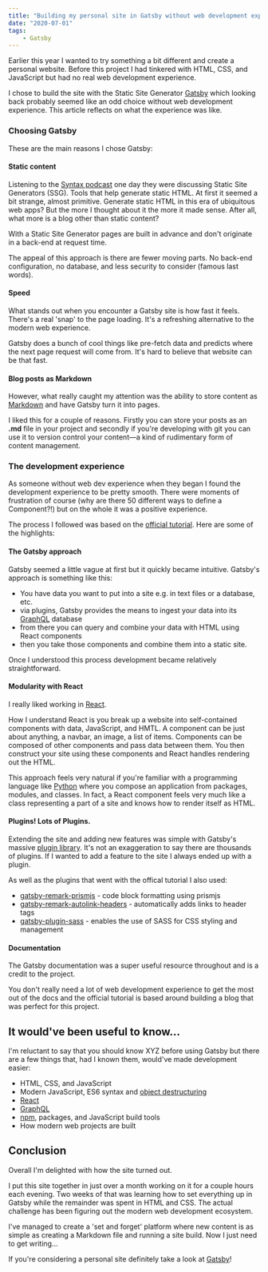 ```yaml
---
title: "Building my personal site in Gatsby without web development experience"
date: "2020-07-01"
tags:
    - Gatsby
---
```


Earlier this year I wanted to try something a bit different and create a personal website. Before this project I had tinkered with HTML, CSS, and JavaScript but had no real web development experience.

I chose to build the site with the Static Site Generator [Gatsby](https://www.gatsbyjs.org/) which looking back probably seemed like an odd choice without web development experience. This article reflects on what the experience was like.

### Choosing Gatsby

These are the main reasons I chose Gatsby:

#### Static content

Listening to the [Syntax podcast](https://syntax.fm/) one day they were discussing Static Site Generators (SSG). Tools that help generate static HTML. At first it seemed a bit strange, almost primitive. Generate static HTML in this era of ubiquitous web apps? But the more I thought about it the more it made sense. After all, what more is a blog other than static content?

With a Static Site Generator pages are built in advance and don't originate in a back-end at request time.

The appeal of this approach is there are fewer moving parts. No back-end configuration, no database, and less security to consider (famous last words).

#### Speed

What stands out when you encounter a Gatsby site is how fast it feels. There's a real 'snap' to the page loading. It's a refreshing alternative to the modern web experience.

Gatsby does a bunch of cool things like pre-fetch data and predicts where the next page request will come from. It's hard to believe that website can be that fast.

#### Blog posts as Markdown

However, what really caught my attention was the ability to store content as [Markdown](https://daringfireball.net/projects/markdown/) and have Gatsby turn it into pages.

I liked this for a couple of reasons. Firstly you can store your posts as an **.md** file in your project and secondly if you're developing with git you can use it to version control your content—a kind of rudimentary form of content management.

### The development experience

As someone without web dev experience when they began I found the development experience to be pretty smooth. There were moments of frustration of course (why are there 50 different ways to define a Component?!) but on the whole it was a positive experience.

The process I followed was based on the [official tutorial](https://www.gatsbyjs.org/tutorial/ "Gatsby Official Tutorial"). Here are some of the highlights:

#### The Gatsby approach

Gatsby seemed a little vague at first but it quickly became intuitive. Gatsby's approach is something like this:
* You have data you want to put into a site e.g. in text files or a database, etc.
* via plugins, Gatsby provides the means to ingest your data into its [GraphQL](https://graphql.org/) database
* from there you can query and combine your data with HTML using React components
* then you take those components and combine them into a static site.

Once I understood this process development became relatively straightforward.

#### Modularity with React

I really liked working in [React](https://reactjs.org/).

How I understand React is you break up a website into self-contained components with data, JavaScript, and HMTL. A component can be just about anything, a navbar, an image, a list of items. Components can be composed of other components and pass data between them. You then construct your site using these components and React handles rendering out the HTML.

This approach feels very natural if you're familiar with a programming language like [Python](https://www.python.org/) where you compose an application from packages, modules, and classes. In fact, a React component feels very much like a class representing a part of a site and knows how to render itself as HTML.

#### Plugins! Lots of Plugins.

Extending the site and adding new features was simple with Gatsby's massive [plugin library](https://www.gatsbyjs.org/plugins/). It's not an exaggeration to say there are thousands of plugins. If I wanted to add a feature to the site I always ended up with a plugin.

As well as the plugins that went with the offical tutorial I also used:
* [gatsby-remark-prismjs](https://www.gatsbyjs.org/packages/gatsby-remark-prismjs/) - code block formatting using prismjs
* [gatsby-remark-autolink-headers](https://www.gatsbyjs.org/packages/gatsby-remark-autolink-headers/) - automatically adds links to header tags
* [gatsby-plugin-sass](https://www.gatsbyjs.org/packages/gatsby-plugin-sass/) - enables the use of SASS for CSS styling and management

#### Documentation

The Gatsby documentation was a super useful resource throughout and is a credit to the project.

You don't really need a lot of web development experience to get the most out of the docs and the official tutorial is based around building a blog that was perfect for this project.

## It would've been useful to know...

I'm reluctant to say that you should know XYZ before using Gatsby but there are a few things that, had I known them, would've made development easier:

* HTML, CSS, and JavaScript
* Modern JavaScript, ES6 syntax and [object destructuring](https://www.taniarascia.com/understanding-destructuring-rest-spread/)
* [React](https://reactjs.org/)
* [GraphQL](https://graphql.org/)
* [npm](https://www.npmjs.com/), packages, and JavaScript build tools
* How modern web projects are built

## Conclusion

Overall I'm delighted with how the site turned out.

I put this site together in just over a month working on it for a couple hours each evening. Two weeks of that was learning how to set everything up in Gatsby while the remainder was spent in HTML and CSS. The actual challenge has been figuring out the modern web development ecosystem.

I've managed to create a 'set and forget' platform where new content is as simple as creating a Markdown file and running a site build. Now I just need to get writing...

If you're considering a personal site definitely take a look at [Gatsby](https://www.gatsbyjs.org/)!